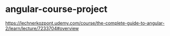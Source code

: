 # angular-course-project
https://lechnerkozpont.udemy.com/course/the-complete-guide-to-angular-2/learn/lecture/7233704#overview
